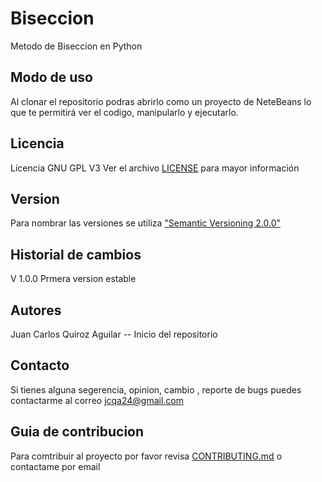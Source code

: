 # Biseccion
Metodo de Biseccion en Python

## Modo de uso

Al clonar el repositorio podras abrirlo como un proyecto de NeteBeans lo que te permitirá ver el codigo, manipularlo y ejecutarlo.

## Licencia

Licencia GNU GPL V3 Ver el archivo [LICENSE](/LICENSE) para mayor información

## Version
Para nombrar las versiones se utiliza ["Semantic Versioning 2.0.0"](https://semver.org/#semantic-versioning-200)

## Historial de cambios

V 1.0.0 Prmera version estable

## Autores

Juan Carlos Quiroz Aguilar -- Inicio del repositorio 

## Contacto 

Si tienes alguna segerencia, opinion, cambio , reporte de bugs puedes contactarme al correo <jcqa24@gmail.com>

## Guia de contribucion 
 
Para comtribuir al proyecto por favor revisa [CONTRIBUTING.md](/CONTRIBUTING.md) o contactame por email